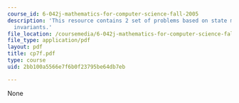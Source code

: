 ```yaml
---
course_id: 6-042j-mathematics-for-computer-science-fall-2005
description: 'This resource contains 2 set of problems based on state machines I:
  invariants.'
file_location: /coursemedia/6-042j-mathematics-for-computer-science-fall-2005/2bb100a5566e7f6b0f23795be64db7eb_cp7f.pdf
file_type: application/pdf
layout: pdf
title: cp7f.pdf
type: course
uid: 2bb100a5566e7f6b0f23795be64db7eb

---
```

None